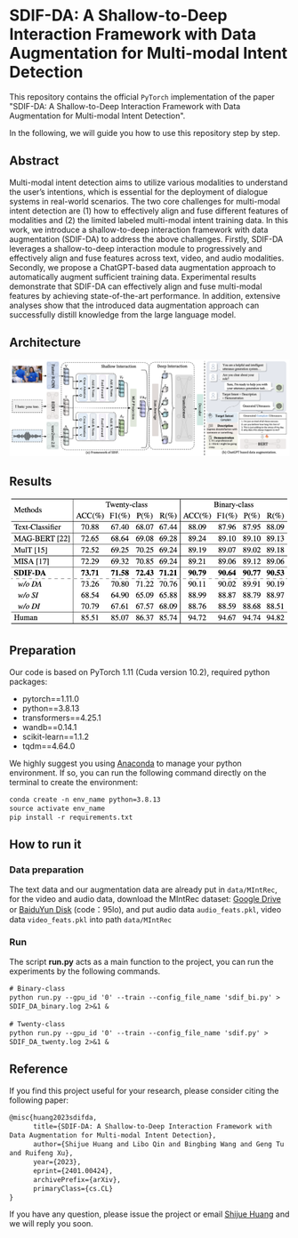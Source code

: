 # SDIF-DA: A Shallow-to-Deep Interaction Framework with Data Augmentation for Multi-modal Intent Detection

This repository contains the official `PyTorch` implementation of the paper "SDIF-DA: A Shallow-to-Deep Interaction Framework with Data Augmentation for Multi-modal Intent Detection".

In the following, we will guide you how to use this repository step by step.

## Abstract

Multi-modal intent detection aims to utilize various modalities to understand the user’s intentions, which is essential for the deployment of dialogue systems in real-world scenarios. The two core challenges for multi-modal intent detection are (1) how to effectively align and fuse different features of modalities and (2) the limited labeled multi-modal intent training data. In this work, we introduce a shallow-to-deep interaction framework with data augmentation (SDIF-DA) to address the above challenges. Firstly, SDIF-DA leverages a shallow-to-deep interaction module to progressively and effectively align and fuse features across text, video, and audio modalities. Secondly, we propose a ChatGPT-based data augmentation approach to automatically augment sufficient training data. Experimental results demonstrate that SDIF-DA can effectively align and fuse multi-modal features by achieving state-of-the-art performance. In addition, extensive analyses show that the introduced data augmentation approach can successfully distill knowledge from the large language model.

## Architecture

![framework](pictures/main.png)

## Results

<img src="pictures/results.png" alt="results" style="zoom:67%;" />

## Preparation

Our code is based on PyTorch 1.11 (Cuda version 10.2), required python packages:

-   pytorch==1.11.0
-   python==3.8.13
-   transformers==4.25.1
-   wandb==0.14.1
-   scikit-learn==1.1.2
-   tqdm==4.64.0

We highly suggest you using [Anaconda](https://www.anaconda.com/) to manage your python environment. If so, you can run the following command directly on the terminal to create the environment:

```
conda create -n env_name python=3.8.13   
source activate env_name     
pip install -r requirements.txt
```

## How to run it
### Data preparation

The text data and our augmentation data are already put in  `data/MIntRec`, for the video and audio data, download the MIntRec dataset: [Google Drive](https://drive.google.com/drive/folders/18iLqmUYDDOwIiiRbgwLpzw76BD62PK0p?usp=sharing) or [BaiduYun Disk](https://pan.baidu.com/s/1xWcrNL-lUiUSLklnozyQvQ) (code：95lo), and put audio data `audio_feats.pkl`, video data `video_feats.pkl` into path `data/MIntRec`

### Run

The script **run.py** acts as a main function to the project, you can run the experiments by the following commands.

```Shell
# Binary-class
python run.py --gpu_id '0' --train --config_file_name 'sdif_bi.py' > SDIF_DA_binary.log 2>&1 & 

# Twenty-class
python run.py --gpu_id '0' --train --config_file_name 'sdif.py' > SDIF_DA_twenty.log 2>&1 & 
```

## Reference

If you find this project useful for your research, please consider citing the following paper:

```
@misc{huang2023sdifda,
      title={SDIF-DA: A Shallow-to-Deep Interaction Framework with Data Augmentation for Multi-modal Intent Detection}, 
      author={Shijue Huang and Libo Qin and Bingbing Wang and Geng Tu and Ruifeng Xu},
      year={2023},
      eprint={2401.00424},
      archivePrefix={arXiv},
      primaryClass={cs.CL}
}
```

If you have any question, please issue the project or email [Shijue Huang](mailto:joehsj310@gmail.com) and we will reply you soon.